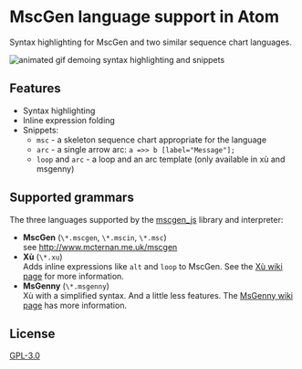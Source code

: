 # MscGen language support in Atom

Syntax highlighting for MscGen and two similar sequence chart languages.

![animated gif demoing syntax highlighting and snippets](https://raw.githubusercontent.com/sverweij/atom-language-mscgen/master/screenshots/language-mscgen.gif)

## Features
- Syntax highlighting
- Inline expression folding
- Snippets:
    - `msc` - a skeleton sequence chart appropriate for the language
    - `arc` - a single arrow arc: `a =>> b [label="Message"];`
    - `loop` and `arc` - a loop and an arc template (only available in xù
        and msgenny)

## Supported grammars
The three languages supported by the [mscgen_js](https://sverweij.github.io/mscgen_js) library and interpreter:
- **MscGen** (`\*.mscgen`, `\*.mscin`, `\*.msc`)    
  see http://www.mcternan.me.uk/mscgen
- **Xù** (`\*.xu`)    
  Adds inline expressions like `alt` and `loop` to MscGen. See
  the [Xù wiki page](https://github.com/sverweij/mscgen_js/blob/master/wikum/xu.md) for more information.
- **MsGenny** (`\*.msgenny`)    
  Xù with a simplified syntax. And a little less features.
  The [MsGenny wiki page](https://github.com/sverweij/mscgen_js/blob/master/wikum/msgenny.md) has more information.
  

## License
[GPL-3.0 ](COPYING)
